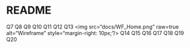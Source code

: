 # README
Q7
Q8
Q9
Q10
Q11
Q12
Q13
<img src=“docs/WF_Home.png” raw=true alt=“Wireframe” style=“margin-right: 10px;”/>
Q14
Q15
Q16
Q17
Q18
Q19
Q20
